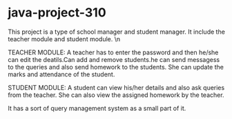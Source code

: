 # java-project-310

This project is a type of school manager and student manager.
It include the teacher module and student module. 
\n


TEACHER MODULE:
A teacher has to enter the password and then he/she can edit the deatils.Can add and remove students.he can send messagess to the queries and also send homework to the students. She can update the marks and attendance of the student.



STUDENT MODULE:
A student can view his/her details and also ask queries from the teacher. She can also view the assigned homework by the teacher.


It has a sort of query management system as a small part of it.
